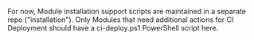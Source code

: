 For now, Module installation support scripts are maintained in a separate repo ("installation").
Only Modules that need additional actions for CI Deployment should have a ci-deploy.ps1 PowerShell script here.
